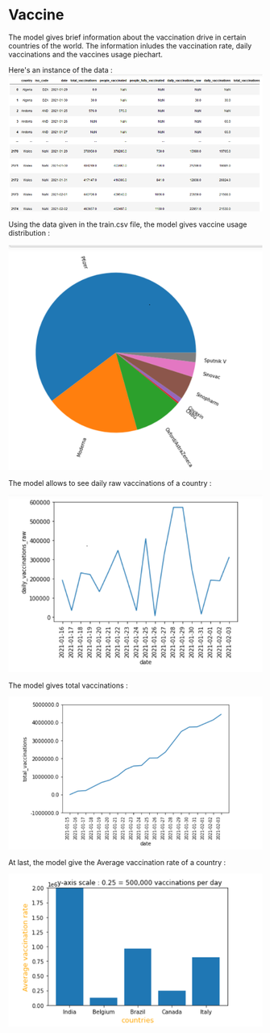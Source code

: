 # Vaccine
The model gives brief information about the vaccination drive in certain countries of the world. 
The information inludes the vaccination rate, daily vaccinations and the vaccines usage piechart.

Here's an instance of the data : 
![Vaccine Usage Distribution](https://github.com/Yagna24/Vaccine/blob/main/vaccine_img/ice_screenshot_20210210-095626.png?raw=true)

Using the data given in the train.csv file, the model gives vaccine usage distribution : 

![Vaccine Usage Distribution](https://github.com/Yagna24/Vaccine/blob/main/vaccine_img/ice_screenshot_20210210-095813.png?raw=true)

The model allows to see daily raw vaccinations of a country : 

![Vaccine Usage Distribution](https://github.com/Yagna24/Vaccine/blob/main/vaccine_img/ice_screenshot_20210210-095650.png?raw=true)

The model gives total vaccinations : 

![Vaccine Usage Distribution](https://github.com/Yagna24/Vaccine/blob/main/vaccine_img/ice_screenshot_20210210-095641.png?raw=true)

At last, the model give the Average vaccination rate of a country  :

![Vaccine Usage Distribution](https://github.com/Yagna24/Vaccine/blob/main/vaccine_img/ice_screenshot_20210210-101916.png?raw=true)

